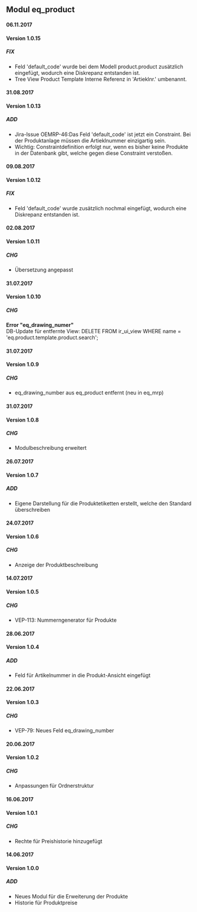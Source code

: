 ## Modul eq_product

#### 06.11.2017
#### Version 1.0.15
##### FIX
- Feld 'default_code' wurde bei dem Modell product.product zusätzlich eingefügt, wodurch eine Diskrepanz entstanden ist.
- Tree View Product Template Interne Referenz in 'Artieklnr.' umbenannt.

#### 31.08.2017
#### Version 1.0.13
##### ADD
- Jira-Issue OEMRP-46:Das Feld 'default_code' ist jetzt ein Constraint. Bei der Produktanlage müssen die Artieklnummer einzigartig sein.
- Wichtig: Constraintdefinition erfolgt nur, wenn es bisher keine Produkte in der Datenbank gibt, welche gegen diese Constraint verstoßen.

#### 09.08.2017
#### Version 1.0.12
##### FIX
- Feld 'default_code' wurde zusätzlich nochmal eingefügt, wodurch eine Diskrepanz entstanden ist.

#### 02.08.2017
#### Version 1.0.11
##### CHG
- Übersetzung angepasst

#### 31.07.2017
#### Version 1.0.10
##### CHG
<b>Error "eq_drawing_numer"</b> <br/>
DB-Update für entfernte View:
DELETE FROM ir_ui_view WHERE name = 'eq.product.template.product.search';

#### 31.07.2017
#### Version 1.0.9
##### CHG
- eq_drawing_number aus eq_product entfernt (neu in eq_mrp)

#### 31.07.2017
#### Version 1.0.8
##### CHG
- Modulbeschreibung erweitert


#### 26.07.2017
#### Version 1.0.7
##### ADD
- Eigene Darstellung für die Produktetiketten erstellt, welche den Standard überschreiben 


#### 24.07.2017
#### Version 1.0.6
##### CHG
- Anzeige der Produktbeschreibung


#### 14.07.2017
#### Version 1.0.5
##### CHG
- VEP-113: Nummerngenerator für Produkte


#### 28.06.2017
#### Version 1.0.4
##### ADD
- Feld für Artikelnummer in die Produkt-Ansicht eingefügt


#### 22.06.2017
#### Version 1.0.3
##### CHG
- VEP-79: Neues Feld eq_drawing_number


#### 20.06.2017
#### Version 1.0.2
##### CHG
- Anpassungen für Ordnerstruktur


#### 16.06.2017
#### Version 1.0.1
##### CHG
- Rechte für Preishistorie hinzugefügt


#### 14.06.2017
#### Version 1.0.0
##### ADD
- Neues Modul für die Erweiterung der Produkte
- Historie für Produktpreise

